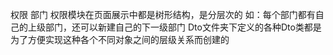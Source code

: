 权限 部门 权限模块在页面展示中都是树形结构，是分层次的
如：每个部门都有自己的上级部门，还可以新建自己的下一级部门
Dto文件夹下定义的各种Dto类都是为了方便实现这种各个不同对象之间的层级关系而创建的
